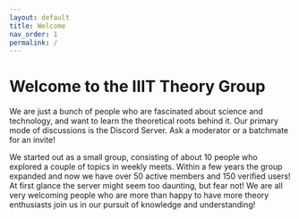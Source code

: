 ```yaml
---
layout: default
title: Welcome
nav_order: 1
permalink: /
---
```


Welcome to the IIIT Theory Group
================================

We are just a bunch of people who are fascinated about science and technology, and want to learn the theoretical roots behind it.
Our primary mode of discussions is the Discord Server. Ask a moderator or a batchmate for an invite!

We started out as a small group, consisting of about 10 people who explored a couple of topics in weekly meets. Within a few years the group expanded and now we have over 50 active members and 150 verified users! At first glance the server might seem too daunting, but fear not! We are all very welcoming people who are more than happy to have more theory enthusiasts join us in our pursuit of knowledge and understanding! 
